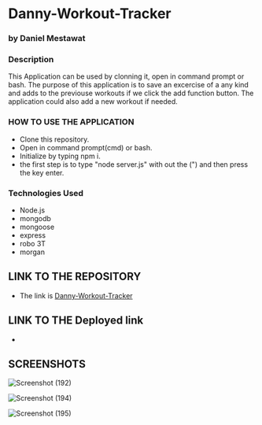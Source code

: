 # Danny-Workout-Tracker

### by Daniel Mestawat
### Description
This Application can be used by clonning it, open in command prompt or bash.  The purpose of this application is to save an excercise of a any kind and adds to the previouse workouts if we click the add function button. The application could also add a new workout if needed.


### HOW TO USE THE APPLICATION

- Clone this repository.
- Open in command prompt(cmd) or bash.
- Initialize by typing npm i.
- the first step is to type "node server.js" with out the (") and then press the key enter.



### Technologies Used

- Node.js
- mongodb
- mongoose
- express
- robo 3T
- morgan


## LINK TO THE REPOSITORY

- The link is [Danny-Workout-Tracker](https://github.com/danny1215/Danny-Workout-Trackerr)

## LINK TO THE Deployed link

- 

## SCREENSHOTS

![Screenshot (192)](https://user-images.githubusercontent.com/59859358/111534866-d5d28d80-873e-11eb-9d98-f99714295191.png)

![Screenshot (194)](https://user-images.githubusercontent.com/59859358/111535131-2ba73580-873f-11eb-9e75-8c4b2f5bce85.png)

![Screenshot (195)](https://user-images.githubusercontent.com/59859358/111535242-4aa5c780-873f-11eb-9e5e-14eb90506a4e.png)